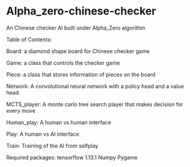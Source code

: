 # Alpha_zero-chinese-checker
An Chinese checker AI built under Alpha_Zero algorithm

Table of Contents:

Board: a diamond shape board for Chinese checker game

Game: a class that controls the checker game

Piece: a class that stores information of pieces on the board

Network: 
A convolutional neural network with a policy head and a value head. 

MCTS_player:
A monte carlo tree search player that makes decision for every move

Human_play:
A human vs human interface

Play:
A human vs AI interface

Train:
Training of the AI from selfplay

Required packages:
tensorflow 1.13.1
Numpy
Pygame

